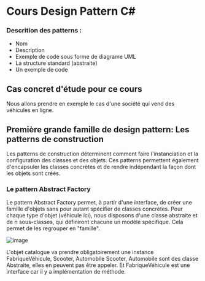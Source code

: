 Cours Design Pattern C# 
=============

### Descrition des patterns :

* Nom
* Description
* Exemple de code sous forme de diagrame UML
* La structure standard (abstraite)
* Un exemple de code

## Cas concret d'étude pour ce cours

Nous allons prendre en exemple le cas d'une société qui vend des véhicules en ligne.

## Première grande famille de design pattern: Les patterns de construction

Les patterns de construction déterminent comment faire l'instanciation et la configuration des classes et des objets. Ces patterns permettent également d'encapsuler les classes concrètes et de rendre indépendant la façon dont les objets sont créés.

### Le pattern Abstract Factory

Le pattern Abstract Factory permet, à partir d'une interface, de créer une famille d'objets sans pour autant spécifier de classes concrètes. Pour chaque type d'objet (véhicule ici), nous disposons d'une classe abstraite et de n sous-classes, qui définiront chacune un modèle spécifique. Cela permet de les regrouper en "famille".

![image](https://github.com/MegaCretin/design-pattern-csharp/assets/74878108/a7aeac03-265c-49d7-86f3-900fddde5e2e)

L'objet catalogue va prendre obligatoirement une instance FabriqueVéhicule, Scooter, Automobile
Scooter, Automobile sont des classe Abstraite, elles en peuvent pas être appeler.
Et FabriqueVéhicule est une interface car il y a implémentation de méthode.
